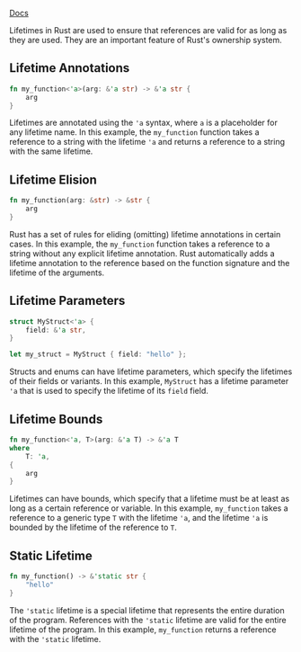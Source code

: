 [Docs](https://doc.rust-lang.org/book/ch10-03-lifetime-syntax.html)

Lifetimes in Rust are used to ensure that references are valid for as long as they are used. They are an important feature of Rust's ownership system.

## Lifetime Annotations

```rust
fn my_function<'a>(arg: &'a str) -> &'a str {
    arg
}
```

Lifetimes are annotated using the `'a` syntax, where `a` is a placeholder for any lifetime name. In this example, the `my_function` function takes a reference to a string with the lifetime `'a` and returns a reference to a string with the same lifetime.

## Lifetime Elision

```rust
fn my_function(arg: &str) -> &str {
    arg
}
```

Rust has a set of rules for eliding (omitting) lifetime annotations in certain cases. In this example, the `my_function` function takes a reference to a string without any explicit lifetime annotation. Rust automatically adds a lifetime annotation to the reference based on the function signature and the lifetime of the arguments.

## Lifetime Parameters

```rust
struct MyStruct<'a> {
    field: &'a str,
}

let my_struct = MyStruct { field: "hello" };
```

Structs and enums can have lifetime parameters, which specify the lifetimes of their fields or variants. In this example, `MyStruct` has a lifetime parameter `'a` that is used to specify the lifetime of its `field` field.

## Lifetime Bounds

```rust
fn my_function<'a, T>(arg: &'a T) -> &'a T
where
    T: 'a,
{
    arg
}
```

Lifetimes can have bounds, which specify that a lifetime must be at least as long as a certain reference or variable. In this example, `my_function` takes a reference to a generic type `T` with the lifetime `'a`, and the lifetime `'a` is bounded by the lifetime of the reference to `T`.

## Static Lifetime

```rust
fn my_function() -> &'static str {
    "hello"
}
```

The `'static` lifetime is a special lifetime that represents the entire duration of the program. References with the `'static` lifetime are valid for the entire lifetime of the program. In this example, `my_function` returns a reference with the `'static` lifetime.